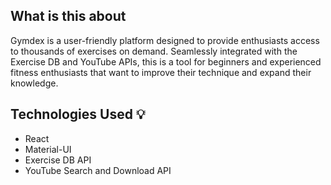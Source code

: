 
## What is this about

Gymdex is a user-friendly platform designed to provide enthusiasts access to thousands of exercises on demand. Seamlessly integrated with the Exercise DB and YouTube APIs, this is a tool for beginners and experienced fitness enthusiasts that want to improve their technique and 
expand their knowledge.

## Technologies Used 💡

- React 
- Material-UI 
- Exercise DB API
- YouTube Search and Download API

